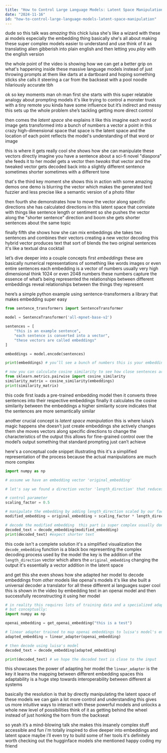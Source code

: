 ```yaml
---
title: "How to Control Large Language Models: Latent Space Manipulation"
date: "2024-11-16"
id: "how-to-control-large-language-models-latent-space-manipulation"
---
```


dude so this talk was *amazing*  this chick luisa she's like a wizard with these ai models especially the embedding thing  basically she's all about making these super complex models easier to understand and use  think of it as translating alien gibberish into plain english and then letting you *play* with the english version


the whole point of the video is showing how we can get a better grip on what's happening inside these massive language models instead of just throwing prompts at them like darts at a dartboard and hoping something sticks  she calls it steering a car from the backseat with a pool noodle  hilariously accurate tbh


ok so key moments man oh man first she starts with this super relatable analogy about prompting models  it's like trying to control a monster truck with a tiny remote  you kinda have some influence but it’s indirect and messy  this sets up the whole problem she’s tackling getting more direct control


then comes the *latent space*  she explains it like this imagine each word or image gets transformed into a bunch of numbers a vector a point in this crazy high-dimensional space  that space is the latent space  and the location of each point reflects the model's understanding of that word or image


this is where it gets really cool she shows how she can manipulate these vectors directly  imagine you have a sentence about a sci-fi novel "diaspora" she feeds it to her model gets a vector then *tweaks* that vector  and the tweaked vector gets decoded back into a slightly different sentence  sometimes shorter sometimes with a different tone


that's the third key moment  she shows this in action with some amazing demos  one demo is blurring the vector which makes the generated text fuzzier and less precise  like a semantic version of a photo filter


then fourth she demonstrates how to move the vector along specific directions  she has calculated directions in this latent space that correlate with things like sentence length or sentiment  so she pushes the vector along the "shorter sentence" direction and boom she gets shorter sentences about the same topic


finally fifth she shows how she can mix embeddings  she takes two sentences and combines their vectors creating a new vector  decoding this hybrid vector produces text that sort of blends the two original sentences it's like a textual dna cocktail 


let’s dive deeper into a couple concepts  first *embeddings*  these are basically numerical representations of something like words images or even entire sentences each embedding is a vector of numbers usually very high dimensional  think 1024 or even 2048 numbers  these numbers capture the essence of what’s being represented  the relationships between different embeddings reveal relationships between the things they represent


here’s a simple python example using sentence-transformers a library that makes embedding super easy


```python
from sentence_transformers import SentenceTransformer

model = SentenceTransformer('all-mpnet-base-v2')

sentences = [
    "this is an example sentence",
    "each sentence is converted into a vector",
    "these vectors are called embeddings"
]

embeddings = model.encode(sentences)

print(embeddings) # you’ll see a bunch of numbers this is your embedding

# now you can calculate cosine similarity to see how close sentences are
from sklearn.metrics.pairwise import cosine_similarity
similarity_matrix = cosine_similarity(embeddings)
print(similarity_matrix)
```


this code first loads a pre-trained embedding model  then it converts three sentences into their respective embeddings  finally it calculates the cosine similarity between the embeddings  a higher similarity score indicates that the sentences are more semantically similar


another crucial concept is *latent space manipulation*  this is where luisa’s magic happens  she doesn’t just create embeddings she actively changes them  she moves vectors along specific directions to change the characteristics of the output  this allows for fine-grained control over the model’s output  something that standard prompting just can’t achieve


here's a conceptual code snippet illustrating this  it's a simplified representation of the process because the actual manipulations are much more complex


```python
import numpy as np

# assume we have an embedding vector 'original_embedding'

# let's say we found a direction vector 'length_direction' that reduces text length

# control parameter
scaling_factor = 0.5

# manipulate the embedding by adding length_direction scaled by our factor
modified_embedding = original_embedding + scaling_factor * length_direction

# decode the modified embedding  this part is super complex usually done by a large model
decoded_text = decode_embedding(modified_embedding)
print(decoded_text) #expect shorter text
```


this code isn't a complete solution it's a simplified visualization  the `decode_embedding` function is a black box representing the complex decoding process used by the model  the key is the addition of the `length_direction` vector which alters the `original_embedding` changing the output  it's essentially a vector addition in the latent space


and get this she even shows how she adapted her model to decode embeddings from *other* models like openai's models  it's like she built a universal decoder a translator for all these different ai languages super cool  this is shown in the video by embedding text in an openai model and then successfully reconstructing it using her model


```python
# in reality this requires lots of training data and a specialized adapter
# but conceptually:
import numpy as np

openai_embedding = get_openai_embedding("this is a test")

# linear adapter trained to map openai embeddings to luisa's model's embeddings
adapted_embedding = linear_adapter(openai_embedding)

# then decode using luisa's model
decoded_text = decode_embedding(adapted_embedding)

print(decoded_text) # we hope the decoded text is close to the input
```

this showcases the power of adapting her model  the `linear_adapter` is the key it learns the mapping between different embedding spaces  this adaptability is a huge step towards interoperability between different ai systems


basically the resolution is that by directly manipulating the latent space of these models we can gain a lot more control and understanding  this gives us more intuitive ways to interact with these powerful models and unlocks a whole new level of possibilities  think of it as getting behind the wheel instead of just honking the horn from the backseat


so yeah  it’s a mind-blowing talk  she makes this insanely complex stuff accessible and fun  i'm totally inspired to dive deeper into embeddings and latent space  maybe i’ll even try to build some of her tools it's definitely worth checking out the hugginface models she mentioned  happy coding my friend
